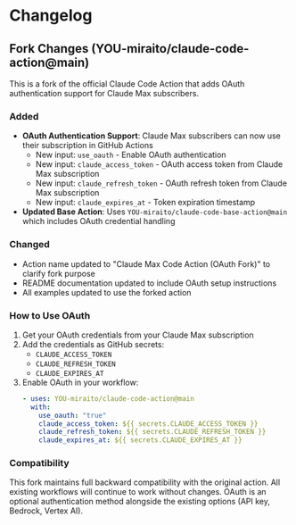 # Changelog

## Fork Changes (YOU-miraito/claude-code-action@main)

This is a fork of the official Claude Code Action that adds OAuth authentication support for Claude Max subscribers.

### Added

- **OAuth Authentication Support**: Claude Max subscribers can now use their subscription in GitHub Actions
  - New input: `use_oauth` - Enable OAuth authentication
  - New input: `claude_access_token` - OAuth access token from Claude Max subscription
  - New input: `claude_refresh_token` - OAuth refresh token from Claude Max subscription
  - New input: `claude_expires_at` - Token expiration timestamp
- **Updated Base Action**: Uses `YOU-miraito/claude-code-base-action@main` which includes OAuth credential handling

### Changed

- Action name updated to "Claude Max Code Action (OAuth Fork)" to clarify fork purpose
- README documentation updated to include OAuth setup instructions
- All examples updated to use the forked action

### How to Use OAuth

1. Get your OAuth credentials from your Claude Max subscription
2. Add the credentials as GitHub secrets:
   - `CLAUDE_ACCESS_TOKEN`
   - `CLAUDE_REFRESH_TOKEN`
   - `CLAUDE_EXPIRES_AT`
3. Enable OAuth in your workflow:
   ```yaml
   - uses: YOU-miraito/claude-code-action@main
     with:
       use_oauth: "true"
       claude_access_token: ${{ secrets.CLAUDE_ACCESS_TOKEN }}
       claude_refresh_token: ${{ secrets.CLAUDE_REFRESH_TOKEN }}
       claude_expires_at: ${{ secrets.CLAUDE_EXPIRES_AT }}
   ```

### Compatibility

This fork maintains full backward compatibility with the original action. All existing workflows will continue to work without changes. OAuth is an optional authentication method alongside the existing options (API key, Bedrock, Vertex AI). 